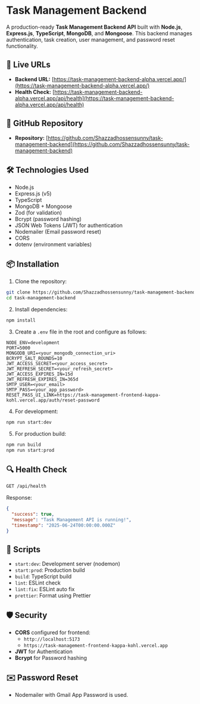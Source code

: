 # Task Management Backend

A production-ready **Task Management Backend API** built with **Node.js**, **Express.js**, **TypeScript**, **MongoDB**, and **Mongoose**. This backend manages authentication, task creation, user management, and password reset functionality.

## 🚀 Live URLs

- **Backend URL:** [https://task-management-backend-alpha.vercel.app/](https://task-management-backend-alpha.vercel.app/)
- **Health Check:** [https://task-management-backend-alpha.vercel.app/api/health](https://task-management-backend-alpha.vercel.app/api/health)

## 📂 GitHub Repository

- **Repository:** [https://github.com/Shazzadhossensunny/task-management-backend](https://github.com/Shazzadhossensunny/task-management-backend)

## 🛠️ Technologies Used

- Node.js
- Express.js (v5)
- TypeScript
- MongoDB + Mongoose
- Zod (for validation)
- Bcrypt (password hashing)
- JSON Web Tokens (JWT) for authentication
- Nodemailer (Email password reset)
- CORS
- dotenv (environment variables)

## 📦 Installation

1. Clone the repository:

```bash
git clone https://github.com/Shazzadhossensunny/task-management-backend.git
cd task-management-backend
```

2. Install dependencies:

```bash
npm install
```

3. Create a `.env` file in the root and configure as follows:

```
NODE_ENV=development
PORT=5000
MONGODB_URI=<your_mongodb_connection_uri>
BCRYPT_SALT_ROUNDS=10
JWT_ACCESS_SECRET=<your_access_secret>
JWT_REFRESH_SECRET=<your_refresh_secret>
JWT_ACCESS_EXPIRES_IN=15d
JWT_REFRESH_EXPIRES_IN=365d
SMTP_USER=<your_email>
SMTP_PASS=<your_app_password>
RESET_PASS_UI_LINK=https://task-management-frontend-kappa-kohl.vercel.app/auth/reset-password
```

4. For development:

```bash
npm run start:dev
```

5. For production build:

```bash
npm run build
npm run start:prod
```

## 🔍 Health Check

```bash
GET /api/health
```

Response:

```json
{
  "success": true,
  "message": "Task Management API is running!",
  "timestamp": "2025-06-24T00:00:00.000Z"
}
```

## 📝 Scripts

- `start:dev`: Development server (nodemon)
- `start:prod`: Production build
- `build`: TypeScript build
- `lint`: ESLint check
- `lint:fix`: ESLint auto fix
- `prettier`: Format using Prettier

## 🛡️ Security

- **CORS** configured for frontend:
  - `http://localhost:5173`
  - `https://task-management-frontend-kappa-kohl.vercel.app`
- **JWT** for Authentication
- **Bcrypt** for Password hashing

## ✉️ Password Reset

- Nodemailer with Gmail App Password is used.
